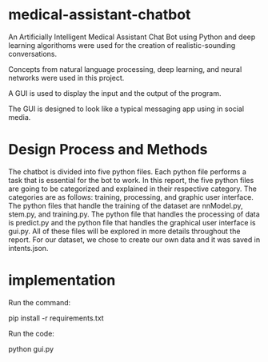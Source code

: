 # medical-assistant-chatbot
An Artificially Intelligent Medical Assistant Chat Bot using Python and deep learning algorithoms were used for the creation of realistic-sounding conversations.

Concepts from natural language processing, deep learning, and neural networks were used in this project.

A GUI is used to display the input and the output of the program.

The GUI is designed to look like a typical messaging app using in social media.

# Design Process and Methods
The chatbot is divided into five python files. Each python file performs a task that is essential for the bot to work. In this report, the five python files are going to be categorized and explained in their respective category. The categories are as follows: training, processing, and graphic user interface. The python files that handle the training of the dataset are nnModel.py, stem.py, and training.py. The python file that handles the processing of data is predict.py and the python file that handles the graphical user interface is gui.py. All of these files will be explored in more details throughout the report. For our dataset, we chose to create our own data and it was saved in intents.json.

# implementation 
Run the command:

pip install -r requirements.txt

Run the code:

python gui.py
